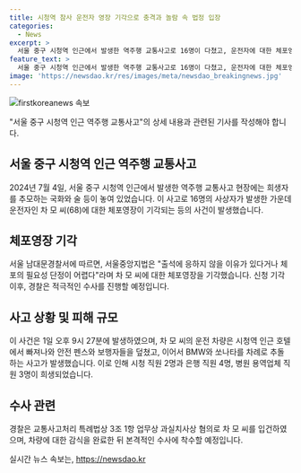 ```yaml
---
title: 시청역 참사 운전자 영장 기각으로 충격과 놀람 속 법정 입장
categories:
  - News
excerpt: >
  서울 중구 시청역 인근에서 발생한 역주행 교통사고로 16명이 다쳤고, 운전자에 대한 체포영장이 기각됐다. 사고는 제네시스 차량이 보행자와 차량을 연이어 들이받아 발생했으며, 16명 중 9명이 사망했다. 경찰은 운전자를 업무상 과실치사상 혐의로 입건해 수사 중이며, 차량에 대한 조사도 진행 중이다. (150자)
feature_text: >
  서울 중구 시청역 인근에서 발생한 역주행 교통사고로 16명이 다쳤고, 운전자에 대한 체포영장이 기각됐다. 사고는 제네시스 차량이 보행자와 차량을 연이어 들이받아 발생했으며, 16명 중 9명이 사망했다. 경찰은 운전자를 업무상 과실치사상 혐의로 입건해 수사 중이며, 차량에 대한 조사도 진행 중이다. (150자)
image: 'https://newsdao.kr/res/images/meta/newsdao_breakingnews.jpg'
---
```


<p><img src="https://newsdao.kr/res/images/meta/newsdao_breakingnews.jpg" alt="firstkoreanews 속보" /></p>

<p>"서울 중구 시청역 인근 역주행 교통사고"의 상세 내용과 관련된 기사를 작성해야 합니다.</p>

<h2 data-ke-size="size26">서울 중구 시청역 인근 역주행 교통사고</h2>

<p data-ke-size="size16">2024년 7월 4일, 서울 중구 시청역 인근에서 발생한 역주행 교통사고 현장에는 희생자를 추모하는 국화와 술 등이 놓여 있었습니다. 이 사고로 16명의 사상자가 발생한 가운데 운전자인 차 모 씨(68)에 대한 체포영장이 기각되는 등의 사건이 발생했습니다.</p>

<h2 data-ke-size="size26">체포영장 기각</h2>

<p data-ke-size="size16">서울 남대문경찰서에 따르면, 서울중앙지법은 "출석에 응하지 않을 이유가 있다거나 체포의 필요성 단정이 어렵다"라며 차 모 씨에 대한 체포영장을 기각했습니다. 신청 기각 이후, 경찰은 적극적인 수사를 진행할 예정입니다.</p>

<h2 data-ke-size="size26">사고 상황 및 피해 규모</h2>

<p data-ke-size="size16">이 사건은 1일 오후 9시 27분에 발생하였으며, 차 모 씨의 운전 차량은 시청역 인근 호텔에서 빠져나와 안전 펜스와 보행자들을 덮쳤고, 이어서 BMW와 쏘나타를 차례로 추돌하는 사고가 발생했습니다. 이로 인해 시청 직원 2명과 은행 직원 4명, 병원 용역업체 직원 3명이 희생되었습니다.</p>

<h2 data-ke-size="size26">수사 관련</h2>

<p data-ke-size="size16">경찰은 교통사고처리 특례법상 3조 1항 업무상 과실치사상 혐의로 차 모 씨를 입건하였으며, 차량에 대한 감식을 완료한 뒤 본격적인 수사에 착수할 예정입니다.</p>
실시간 뉴스 속보는, <a href="https://newsdao.kr" rel="dofollow">https://newsdao.kr</a>


